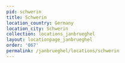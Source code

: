 ```yaml
---
pid: schwerin
title: Schwerin
location_country: Germany
location_city: Schwerin
collection: locations_janbrueghel
layout: locationpage_janbrueghel
order: '067'
permalink: /janbrueghel/locations/schwerin
---
```

